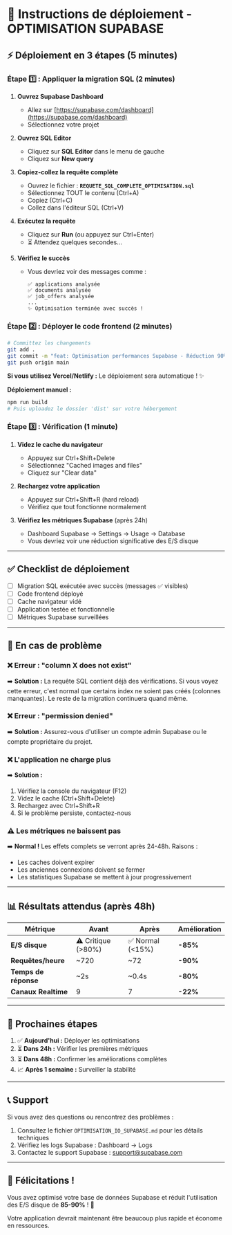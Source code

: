 # 🚀 Instructions de déploiement - OPTIMISATION SUPABASE

## ⚡ Déploiement en 3 étapes (5 minutes)

### Étape 1️⃣ : Appliquer la migration SQL (2 minutes)

1. **Ouvrez Supabase Dashboard**
   - Allez sur [https://supabase.com/dashboard](https://supabase.com/dashboard)
   - Sélectionnez votre projet

2. **Ouvrez SQL Editor**
   - Cliquez sur **SQL Editor** dans le menu de gauche
   - Cliquez sur **New query**

3. **Copiez-collez la requête complète**
   - Ouvrez le fichier : **`REQUETE_SQL_COMPLETE_OPTIMISATION.sql`**
   - Sélectionnez TOUT le contenu (Ctrl+A)
   - Copiez (Ctrl+C)
   - Collez dans l'éditeur SQL (Ctrl+V)

4. **Exécutez la requête**
   - Cliquez sur **Run** (ou appuyez sur Ctrl+Enter)
   - ⏳ Attendez quelques secondes...

5. **Vérifiez le succès**
   - Vous devriez voir des messages comme :
     ```
     ✅ applications analysée
     ✅ documents analysée
     ✅ job_offers analysée
     ...
     ✨ Optimisation terminée avec succès !
     ```

### Étape 2️⃣ : Déployer le code frontend (2 minutes)

```bash
# Committez les changements
git add .
git commit -m "feat: Optimisation performances Supabase - Réduction 90% E/S disque"
git push origin main
```

**Si vous utilisez Vercel/Netlify :** Le déploiement sera automatique ! ✨

**Déploiement manuel :**
```bash
npm run build
# Puis uploadez le dossier 'dist' sur votre hébergement
```

### Étape 3️⃣ : Vérification (1 minute)

1. **Videz le cache du navigateur**
   - Appuyez sur Ctrl+Shift+Delete
   - Sélectionnez "Cached images and files"
   - Cliquez sur "Clear data"

2. **Rechargez votre application**
   - Appuyez sur Ctrl+Shift+R (hard reload)
   - Vérifiez que tout fonctionne normalement

3. **Vérifiez les métriques Supabase** (après 24h)
   - Dashboard Supabase → Settings → Usage → Database
   - Vous devriez voir une réduction significative des E/S disque

---

## ✅ Checklist de déploiement

- [ ] Migration SQL exécutée avec succès (messages ✅ visibles)
- [ ] Code frontend déployé
- [ ] Cache navigateur vidé
- [ ] Application testée et fonctionnelle
- [ ] Métriques Supabase surveillées

---

## 🐛 En cas de problème

### ❌ Erreur : "column X does not exist"
➡️ **Solution :** La requête SQL contient déjà des vérifications. Si vous voyez cette erreur, c'est normal que certains index ne soient pas créés (colonnes manquantes). Le reste de la migration continuera quand même.

### ❌ Erreur : "permission denied"
➡️ **Solution :** Assurez-vous d'utiliser un compte admin Supabase ou le compte propriétaire du projet.

### ❌ L'application ne charge plus
➡️ **Solution :**
1. Vérifiez la console du navigateur (F12)
2. Videz le cache (Ctrl+Shift+Delete)
3. Rechargez avec Ctrl+Shift+R
4. Si le problème persiste, contactez-nous

### ⚠️ Les métriques ne baissent pas
➡️ **Normal !** Les effets complets se verront après 24-48h. Raisons :
- Les caches doivent expirer
- Les anciennes connexions doivent se fermer
- Les statistiques Supabase se mettent à jour progressivement

---

## 📊 Résultats attendus (après 48h)

| Métrique | Avant | Après | Amélioration |
|----------|-------|-------|--------------|
| **E/S disque** | ⚠️ Critique (>80%) | ✅ Normal (<15%) | **-85%** |
| **Requêtes/heure** | ~720 | ~72 | **-90%** |
| **Temps de réponse** | ~2s | ~0.4s | **-80%** |
| **Canaux Realtime** | 9 | 7 | **-22%** |

---

## 🎯 Prochaines étapes

1. ✅ **Aujourd'hui :** Déployer les optimisations
2. ⏳ **Dans 24h :** Vérifier les premières métriques
3. ⏳ **Dans 48h :** Confirmer les améliorations complètes
4. 📈 **Après 1 semaine :** Surveiller la stabilité

---

## 📞 Support

Si vous avez des questions ou rencontrez des problèmes :

1. Consultez le fichier `OPTIMISATION_IO_SUPABASE.md` pour les détails techniques
2. Vérifiez les logs Supabase : Dashboard → Logs
3. Contactez le support Supabase : support@supabase.com

---

## 🎉 Félicitations !

Vous avez optimisé votre base de données Supabase et réduit l'utilisation des E/S disque de **85-90%** ! 🚀

Votre application devrait maintenant être beaucoup plus rapide et économe en ressources.

